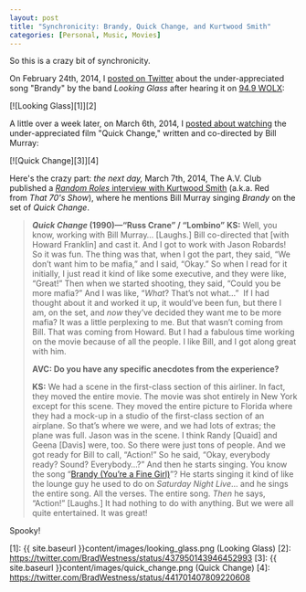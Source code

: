 ```yaml
---
layout: post
title: "Synchronicity: Brandy, Quick Change, and Kurtwood Smith"
categories: [Personal, Music, Movies]
---
```

  
So this is a crazy bit of synchronicity.

On February 24th, 2014, I <a href="https://twitter.com/BradWestness/status/437950143946452993" target="_blank">posted on Twitter</a> about the under-appreciated song "Brandy" by the band <em>Looking Glass</em> after hearing it on <a href="http://www.wolx.com/" target="_blank">94.9 WOLX</a>:

[![Looking Glass][1]][2]

A little over a week later, on March 6th, 2014, I <a href="https://twitter.com/BradWestness/status/441701407809220608" target="_blank">posted about watching</a> the under-appreciated film "Quick Change," written and co-directed by Bill Murray:

[![Quick Change][3]][4]

Here's the crazy part: <em>the next day, </em>March 7th, 2014, The A.V. Club published a <a href="http://www.avclub.com/article/kurtwood-smith-talks-robocop-and-nude-scenes-then--201908" target="_blank"><em>Random Roles</em> interview with Kurtwood Smith</a> (a.k.a. Red from <em>That 70's Show</em>), where he mentions Bill Murray singing <em>Brandy</em> on the set of <em>Quick Change</em>.

> <b><i>Quick Change</i></b><b> (1990)—“Russ Crane” / “Lombino”</b>
> <b>KS:</b> Well, you know, working with Bill Murray… [Laughs.] Bill co-directed that [with Howard Franklin] and cast it. And I got to work with Jason Robards! So it was fun. The thing was that, when I got the part, they said, “We don’t want him to be mafia,” and I said, “Okay.” So when I read for it initially, I just read it kind of like some executive, and they were like, “Great!” Then when we started shooting, they said, “Could you be more mafia?” And I was like, “<i>What</i>? That’s not what…”  If I had thought about it and worked it up, it would’ve been fun, but there I am, on the set, and <i>now</i> they’ve decided they want me to be more mafia? It was a little perplexing to me. But that wasn’t coming from Bill. That was coming from Howard. But I had a fabulous time working on the movie because of all the people. I like Bill, and I got along great with him.
>
> <b>AVC: Do you have any specific anecdotes from the experience?</b>
>
> <b>KS:</b> We had a scene in the first-class section of this airliner. In fact, they moved the entire movie. The movie was shot entirely in New York except for this scene. They moved the entire picture to Florida where they had a mock-up in a studio of the first-class section of an airplane. So that’s where we were, and we had lots of extras; the plane was full. Jason was in the scene. I think Randy [Quaid] and Geena [Davis] were, too. So there were just tons of people. And we got ready for Bill to call, “Action!” So he said, “Okay, everybody ready? Sound? Everybody…?” And then he starts singing. You know the song “<a href="http://www.youtube.com/watch?v=N-tRXewCAmU">Brandy (You’re a Fine Girl)</a>”? He starts singing it kind of like the lounge guy he used to do on <i>Saturday Night Live</i>… and he sings the entire song. All the verses. The entire song. <i>Then</i> he says, “Action!” [Laughs.] It had nothing to do with anything. But we were all quite entertained. It was great!</blockquote>

Spooky!

  [1]: {{ site.baseurl }}content/images/looking_glass.png (Looking Glass)
  [2]: https://twitter.com/BradWestness/status/437950143946452993
  [3]: {{ site.baseurl }}content/images/quick_change.png (Quick Change)
  [4]: https://twitter.com/BradWestness/status/441701407809220608
